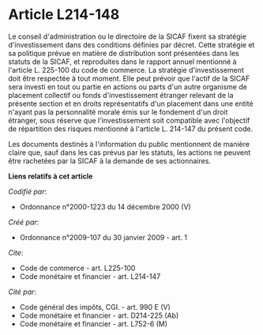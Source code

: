 # Article L214-148

Le conseil d'administration ou le directoire de la SICAF fixent sa stratégie d'investissement dans des conditions définies
par décret. Cette stratégie et sa politique prévue en matière de distribution sont présentées dans les statuts de la SICAF,
et reproduites dans le rapport annuel mentionné à l'article L. 225-100 du code de commerce. La stratégie d'investissement
doit être respectée à tout moment. Elle peut prévoir que l'actif de la SICAF sera investi en tout ou partie en actions ou
parts d'un autre organisme de placement collectif ou fonds d'investissement étranger relevant de la présente section et en
droits représentatifs d'un placement dans une entité n'ayant pas la personnalité morale émis sur le fondement d'un droit
étranger, sous réserve que l'investissement soit compatible avec l'objectif de répartition des risques mentionné à l'article
L. 214-147 du présent code. 

Les documents destinés à l'information du public mentionnent de manière claire que, sauf dans les cas prévus par les statuts,
les actions ne peuvent être rachetées par la SICAF à la demande de ses actionnaires.

**Liens relatifs à cet article**

_Codifié par_:

  - Ordonnance n°2000-1223 du 14 décembre 2000 (V)

_Créé par_:

  - Ordonnance n°2009-107 du 30 janvier 2009 - art. 1

_Cite_:

  - Code de commerce - art. L225-100
  - Code monétaire et financier - art. L214-147

_Cité par_:

  - Code général des impôts, CGI. - art. 990 E (V)
  - Code monétaire et financier - art. D214-225 (Ab)
  - Code monétaire et financier - art. L752-6 (M)
